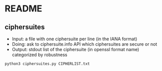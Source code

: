 # README

## ciphersuites

- Input: a file with one ciphersuite per line (in the IANA format)
- Doing: ask to ciphersuite.info API which ciphersuites are secure or not
- Output: stdout list of the ciphersuite (in openssl format name) categorized by robustness

```
python3 ciphersuites.py CIPHERLIST.txt
```
